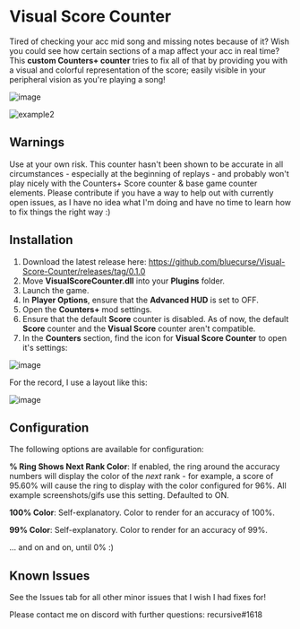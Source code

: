 # Visual Score Counter

Tired of checking your acc mid song and missing notes because of it? Wish you could see how certain sections of a map affect your acc in real time? This **custom Counters+ counter** tries to fix all of that by providing you with a visual and colorful representation of the score; easily visible in your peripheral vision as you're playing a song!

![image](https://user-images.githubusercontent.com/84289648/131223567-d1d589df-71ec-4b77-8cec-fbcc4b0469cd.png)

![example2](https://user-images.githubusercontent.com/84289648/131224151-d553783b-64bd-4cee-8acb-1e238d9a841b.gif)


## Warnings

Use at your own risk. This counter hasn't been shown to be accurate in all circumstances - especially at the beginning of replays - and probably won't play nicely with the Counters+ Score counter & base game counter elements. Please contribute if you have a way to help out with currently open issues, as I have no idea what I'm doing and have no time to learn how to fix things the right way :)

## Installation

1) Download the latest release here: https://github.com/bluecurse/Visual-Score-Counter/releases/tag/0.1.0
2) Move **VisualScoreCounter.dll** into your **Plugins** folder.
3) Launch the game.
4) In **Player Options**, ensure that the **Advanced HUD** is set to OFF.
5) Open the **Counters+** mod settings.
6) Ensure that the default **Score** counter is disabled. As of now, the default **Score** counter and the **Visual Score** counter aren't compatible.
7) In the **Counters** section, find the icon for **Visual Score Counter** to open it's settings:
  
![image](https://user-images.githubusercontent.com/84289648/131233224-9544690b-bd1c-4553-bd57-3ecdef0ed0bd.png)
 
For the record, I use a layout like this:
  
![image](https://user-images.githubusercontent.com/84289648/131233218-7a0b8c6d-a1c6-414c-ba46-cb23e4bd26bb.png)

## Configuration
  
The following options are available for configuration:
  
**% Ring Shows Next Rank Color**: If enabled, the ring around the accuracy numbers will display the color of the *next* rank - for example, a score of 95.60% will cause the ring to display with the color configured for 96%. All example screenshots/gifs use this setting. Defaulted to ON.

**100% Color**: Self-explanatory. Color to render for an accuracy of 100%.
  
**99% Color**:  Self-explanatory. Color to render for an accuracy of 99%.
  
... and on and on, until 0% :)
  
## Known Issues
  
See the Issues tab for all other minor issues that I wish I had fixes for!
  
Please contact me on discord with further questions: recursive#1618
